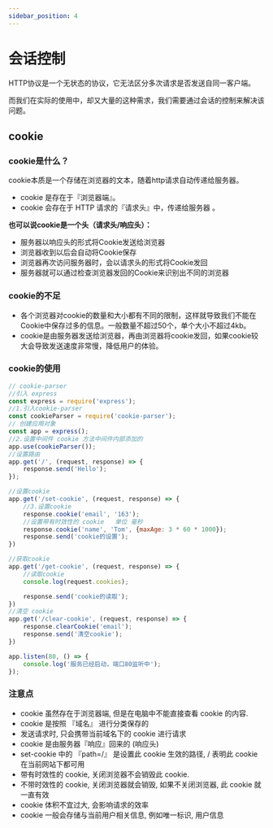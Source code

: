 ```yaml
---
sidebar_position: 4
---
```


# 会话控制

HTTP协议是一个无状态的协议，它无法区分多次请求是否发送自同一客户端。

而我们在实际的使用中，却又大量的这种需求，我们需要通过会话的控制来解决该问题。

## cookie

### cookie是什么？

cookie本质是一个存储在浏览器的文本，随着http请求自动传递给服务器。

- cookie 是存在于『浏览器端』。
- cookie 会存在于 HTTP 请求的『请求头』中，传递给服务器 。

**也可以说cookie是一个头（请求头/响应头）：**

- 服务器以响应头的形式将Cookie发送给浏览器
- 浏览器收到以后会自动将Cookie保存
- 浏览器再次访问服务器时，会以请求头的形式将Cookie发回
- 服务器就可以通过检查浏览器发回的Cookie来识别出不同的浏览器

### cookie的不足

- 各个浏览器对cookie的数量和大小都有不同的限制，这样就导致我们不能在Cookie中保存过多的信息。一般数量不超过50个，单个大小不超过4kb。
- cookie是由服务器发送给浏览器，再由浏览器将cookie发回，如果cookie较大会导致发送速度非常慢，降低用户的体验。

### cookie的使用

```javascript
// cookie-parser
//引入 express
const express = require('express');
//1.引入cookie-parser
const cookieParser = require('cookie-parser');
// 创建应用对象
const app = express();
//2.设置中间件 cookie 方法中间件内部添加的
app.use(cookieParser());
//设置路由
app.get('/', (request, response) => {
    response.send('Hello');
});

//设置cookie
app.get('/set-cookie', (request, response) => {
    //3.设置cookie
    response.cookie('email', '163');
    //设置带有时效性的 cookie   单位 毫秒
    response.cookie('name', 'Tom', {maxAge: 3 * 60 * 1000});
    response.send('cookie的设置');
})

//获取cookie
app.get('/get-cookie', (request, response) => {
    //读取cookie
    console.log(request.cookies);

    response.send('cookie的读取');
})
//清空 cookie
app.get('/clear-cookie', (request, response) => {
    response.clearCookie('email');
    response.send('清空cookie');
})

app.listen(80, () => {
    console.log('服务已经启动，端口80监听中');
});
```

### 注意点

- cookie 虽然存在于浏览器端, 但是在电脑中不能直接查看 cookie 的内容.
- cookie 是按照 『域名』 进行分类保存的
- 发送请求时, 只会携带当前域名下的 cookie 进行请求
- cookie 是由服务器『响应』回来的 (响应头)
- set-cookie 中的 『path=/』 是设置此 cookie 生效的路径, / 表明此 cookie 在当前网站下都可用
- 带有时效性的 cookie, 关闭浏览器不会销毁此 cookie.
- 不带时效性的 cookie, 关闭浏览器就会销毁, 如果不关闭浏览器, 此 cookie 就一直有效
- cookie 体积不宜过大, 会影响请求的效率
- cookie 一般会存储与当前用户相关信息, 例如唯一标识, 用户信息

